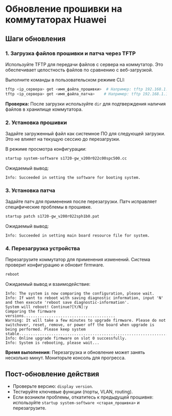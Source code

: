 # Обновление прошивки на коммутаторах Huawei

## Шаги обновления

### 1. Загрузка файлов прошивки и патча через TFTP
Используйте TFTP для передачи файлов с сервера на коммутатор. Это обеспечивает целостность файлов по сравнению с веб-загрузкой.

Выполните команды в пользовательском режиме CLI:

```bash
tftp <ip_сервера> get <имя_файла_прошивки>  # Например: tftp 192.168.1.100 get s1720-gw_v200r022c00spc500.cc
tftp <ip_сервера> get <имя_файла_патча>    # Например: tftp 192.168.1.100 get s1720-gw_v200r022sph1b0.pat
```

**Проверка:** После загрузки используйте `dir` для подтверждения наличия файлов в хранилище коммутатора.

### 2. Установка прошивки
Задайте загруженный файл как системное ПО для следующей загрузки. Это не влияет на текущую сессию до перезагрузки.

В режиме просмотра конфигурации:

```bash
startup system-software s1720-gw_v200r022c00spc500.cc
```

Ожидаемый вывод:
```
Info: Succeeded in setting the software for booting system.
```

### 3. Установка патча
Задайте патч для применения после перезагрузки. Патч исправляет специфические проблемы в прошивке.

```bash
startup patch s1720-gw_v200r022sph1b0.pat
```

Ожидаемый вывод:
```
Info: Succeeded in setting main board resource file for system.
```

### 4. Перезагрузка устройства
Перезагрузите коммутатор для применения изменений. Система проверит конфигурацию и обновит firmware.

```bash
reboot
```

Ожидаемый вывод и взаимодействие:
```
Info: The system is now comparing the configuration, please wait.
Info: If want to reboot with saving diagnostic information, input 'N' and then execute 'reboot save diagnostic-information'.
System will reboot! Continue?[Y/N]:y
Comparing the firmware versions........................................
Warning: It will take a few minutes to upgrade firmware. Please do not switchover, reset, remove, or power off the board when upgrade is being performed. Please keep system stable...........................................................................................................
Info: Online upgrade firmware on slot 0 successfully.
Info: System is rebooting, please wait...
```

**Время выполнения:** Перезагрузка и обновление может занять несколько минут. Мониторьте консоль для прогресса.

## Пост-обновление действия
- Проверьте версию: `display version`.
- Тестируйте ключевые функции (порты, VLAN, routing).
- Если возникли проблемы, откатитесь к предыдущей прошивке: используйте `startup system-software <старая_прошивка>` и перезагрузите.
